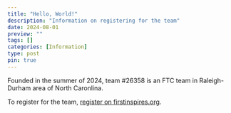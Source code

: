 ```yaml
---
title: "Hello, World!"
description: "Information on registering for the team"
date: 2024-08-01
preview: ""
tags: []
categories: [Information]
type: post
pin: true
---
```


Founded in the summer of 2024, team #26358 is an FTC team in Raleigh-Durham area of North Caronlina.

To register for the team, [register on firstinspires.org](https://my.firstinspires.org/JoinTeam/Welcome/c3423e4f-51a2-11ef-ad2e-00505699b848).

